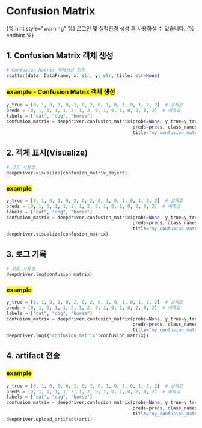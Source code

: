 # Confusion Matrix

{% hint style="warning" %}
로그인 및 실험환경 생성 후 사용하실 수 있습니다.
{% endhint %}

## 1. Confusion Matrix 객체 생성

```python
# Confusion Matrix 객체생성 원형
scatter(data: DataFrame, x: str, y: str, title: str=None)
```

### <mark style="background-color:yellow;">example - Confusion Matrix 객체 생성</mark>

```python
y_true = [0, 1, 0, 1, 0, 2, 0, 2, 0, 1, 0, 1, 0, 1, 2, 2]  # 실제값
preds = [0, 1, 0, 1, 1, 2, 1, 2, 0, 1, 0, 1, 0, 2, 0, 2]  # 예측값
labels = ["cat", "dog", "horse"]
confusion_matrix = deepdriver.confusion_matrix(probs=None, y_true=y_true,
                                               preds=preds, class_names=labels,
                                               title="my_confusion_matrix")
```

## 2. 객체 표시(Visualize)

```python
# 코드 사용법
deepdriver.visualize(confusion_matrix_object)
```

### <mark style="background-color:yellow;">example</mark>

```python
y_true = [0, 1, 0, 1, 0, 2, 0, 2, 0, 1, 0, 1, 0, 1, 2, 2]  # 실제값
preds = [0, 1, 0, 1, 1, 2, 1, 2, 0, 1, 0, 1, 0, 2, 0, 2]  # 예측값
labels = ["cat", "dog", "horse"]
confusion_matrix = deepdriver.confusion_matrix(probs=None, y_true=y_true,
                                               preds=preds, class_names=labels,
                                               title="my_confusion_matrix")
deepdriver.visualize(confusion_matrix)
```

## 3. 로그 기록

```python
# 코드 사용법
deepdriver.log(confusion_matrix)
```

### <mark style="background-color:yellow;">example</mark>

```python
y_true = [0, 1, 0, 1, 0, 2, 0, 2, 0, 1, 0, 1, 0, 1, 2, 2]  # 실제값
preds = [0, 1, 0, 1, 1, 2, 1, 2, 0, 1, 0, 1, 0, 2, 0, 2]  # 예측값
labels = ["cat", "dog", "horse"]
confusion_matrix = deepdriver.confusion_matrix(probs=None, y_true=y_true,
                                               preds=preds, class_names=labels,
                                               title="my_confusion_matrix")
deepdriver.log({"confusion_matrix":confusion_matrix})
```

## 4. artifact 전송

### <mark style="background-color:yellow;">example</mark>

```python
y_true = [0, 1, 0, 1, 0, 2, 0, 2, 0, 1, 0, 1, 0, 1, 2, 2]  # 실제값
preds = [0, 1, 0, 1, 1, 2, 1, 2, 0, 1, 0, 1, 0, 2, 0, 2]  # 예측값
labels = ["cat", "dog", "horse"]
confusion_matrix = deepdriver.confusion_matrix(probs=None, y_true=y_true,
                                               preds=preds, class_names=labels,
                                               title="my_confusion_matrix")
deepdriver.upload_artifact(arti)
```
